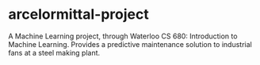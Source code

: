 # arcelormittal-project
A Machine Learning project, through Waterloo CS 680: Introduction to Machine Learning. Provides a predictive maintenance solution to industrial fans at a steel making plant.
